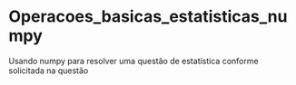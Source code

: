 # Operacoes_basicas_estatisticas_numpy
Usando numpy para resolver uma questão de estatística conforme solicitada na questão
